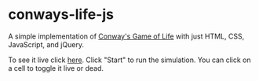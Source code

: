 # conways-life-js
A simple implementation of [Conway's Game of Life](https://en.wikipedia.org/wiki/Conway%27s_Game_of_Life) with just HTML, CSS, JavaScript, and jQuery.

To see it live click [here](http://dlukegordon.github.io/conways-life-js). Click "Start" to run the simulation. You can click on a cell to toggle it live or dead.
